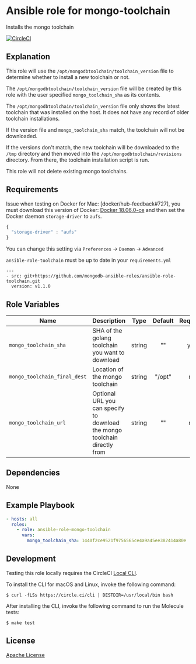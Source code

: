 Ansible role for mongo-toolchain
==================================

Installs the mongo toolchain

[![CircleCI](https://img.shields.io/circleci/build/github/mongodb-ansible-roles/ansible-role-mongo-toolchain/master?style=flat-square)](https://circleci.com/gh/mongodb-ansible-roles/ansible-role-mongo-toolchain)

Explanation
-----------

This role will use the `/opt/mongodbtoolchain/toolchain_version` file to determine whether to install a new toolchain or not.

The `/opt/mongodbtoolchain/toolchain_version` file will be created by this role with the user specified `mongo_toolchain_sha` as its contents.

The `/opt/mongodbtoolchain/toolchain_version` file only shows the latest toolchain that was installed on the host. It does not have any record of older toolchain installations.

If the version file and `mongo_toolchain_sha` match, the toolchain will not be downloaded.

If the versions don't match, the new toolchain will be downloaded to the `/tmp` directory and then moved into the `/opt/mongodbtoolchain/revisions` directory. From there, the toolchain installation script is run.

This role will not delete existing mongo toolchains.

Requirements
------------

Issue when testing on Docker for Mac: [docker/hub-feedback#727], you must download this version of Docker: [Docker 18.06.0-ce](https://github.com/docker/docker-ce/releases/tag/v18.06.0-ce) and then set the Docker daemon `storage-driver` to `aufs`.
```javascript
{
  "storage-driver" : "aufs"
}
```
You can change this setting via `Preferences` -> `Daemon` -> `Advanced`


`ansible-role-toolchain` must be up to date in your `requirements.yml`

    ---
    - src: git+https://github.com/mongodb-ansible-roles/ansible-role-toolchain.git
      version: v1.1.0

Role Variables
--------------

| Name | Description | Type | Default | Required |
|------|-------------|:----:|:-------:|:--------:|
| `mongo_toolchain_sha` | SHA of the golang toolchain you want to download | string | "" | yes |
| `mongo_toolchain_final_dest` | Location of the mongo toolchain | string | "/opt" | no |
| `mongo_toolchain_url` | Optional URL you can specify to download the mongo toolchain directly from | string | "" | no |

Dependencies
------------

None

Example Playbook
----------------

```yaml
- hosts: all
  roles:
    - role: ansible-role-mongo-toolchain
      vars:
        mongo_toolchain_sha: 1440f2ce9521f9756565ce4a9a45ee382414a80e
```

Development
-----------

Testing this role locally requires the CircleCI [Local CLI](https://circleci.com/docs/2.0/local-cli/).

To install the CLI for macOS and Linux, invoke the following command:

    $ curl -fLSs https://circle.ci/cli | DESTDIR=/usr/local/bin bash

After installing the CLI, invoke the following command to run the Molecule tests:

    $ make test

License
-------

[Apache License](LICENSE)
